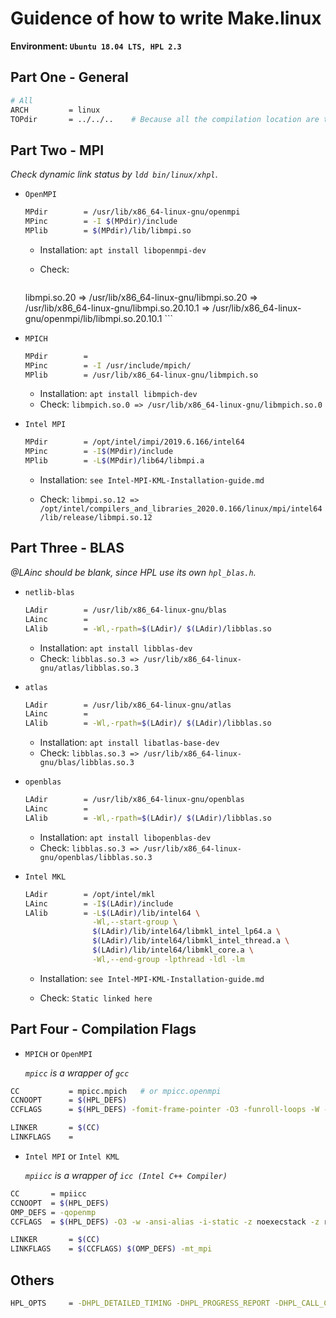 # Guidence of how to write Make.linux

**Environment: `Ubuntu 18.04 LTS, HPL 2.3`**



## Part One - General

```bash
# All
ARCH         = linux
TOPdir       = ../../..    # Because all the compilation location are three level higher

```



## Part Two - MPI

*Check dynamic link status by `ldd bin/linux/xhpl`*.

* `OpenMPI`

    ```bash
    MPdir        = /usr/lib/x86_64-linux-gnu/openmpi
    MPinc        = -I $(MPdir)/include
    MPlib        = $(MPdir)/lib/libmpi.so
    ```
    
    * Installation: `apt install libopenmpi-dev`

    * Check: 

        ```bash
    libmpi.so.20 => /usr/lib/x86_64-linux-gnu/libmpi.so.20
                     => /usr/lib/x86_64-linux-gnu/libmpi.so.20.10.1
                     => /usr/lib/x86_64-linux-gnu/openmpi/lib/libmpi.so.20.10.1
        ```
    
* `MPICH`

    ```bash
    MPdir        = 
    MPinc        = -I /usr/include/mpich/
    MPlib        = /usr/lib/x86_64-linux-gnu/libmpich.so
    ```

    * Installation: `apt install libmpich-dev`
    * Check: `libmpich.so.0 => /usr/lib/x86_64-linux-gnu/libmpich.so.0`

* `Intel MPI`

    ```bash
    MPdir        = /opt/intel/impi/2019.6.166/intel64
    MPinc        = -I$(MPdir)/include
    MPlib        = -L$(MPdir)/lib64/libmpi.a
    ```

    * Installation: `see Intel-MPI-KML-Installation-guide.md`

    * Check: `libmpi.so.12 => /opt/intel/compilers_and_libraries_2020.0.166/linux/mpi/intel64/lib/release/libmpi.so.12`

      


## Part Three - BLAS

*@LAinc should be blank, since HPL use its own `hpl_blas.h`.*

* `netlib-blas`

    ```bash
    LAdir        = /usr/lib/x86_64-linux-gnu/blas
    LAinc        = 
    LAlib        = -Wl,-rpath=$(LAdir)/ $(LAdir)/libblas.so
    ```

    * Installation: `apt install libblas-dev`
    * Check: `libblas.so.3 => /usr/lib/x86_64-linux-gnu/atlas/libblas.so.3`

* `atlas`

    ```bash
    LAdir        = /usr/lib/x86_64-linux-gnu/atlas
    LAinc        = 
    LAlib        = -Wl,-rpath=$(LAdir)/ $(LAdir)/libblas.so
    ```

    * Installation: `apt install libatlas-base-dev`
    * Check: `libblas.so.3 => /usr/lib/x86_64-linux-gnu/blas/libblas.so.3`

* `openblas`

    ```bash
    LAdir        = /usr/lib/x86_64-linux-gnu/openblas
    LAinc        = 
    LAlib        = -Wl,-rpath=$(LAdir)/ $(LAdir)/libblas.so
    ```

    * Installation: `apt install libopenblas-dev`
    * Check: `libblas.so.3 => /usr/lib/x86_64-linux-gnu/openblas/libblas.so.3`

* `Intel MKL`

    ```bash
    LAdir        = /opt/intel/mkl
    LAinc        = -I$(LAdir)/include
    LAlib        = -L$(LAdir)/lib/intel64 \
                   -Wl,--start-group \
                   $(LAdir)/lib/intel64/libmkl_intel_lp64.a \
                   $(LAdir)/lib/intel64/libmkl_intel_thread.a \
                   $(LAdir)/lib/intel64/libmkl_core.a \
                   -Wl,--end-group -lpthread -ldl -lm
    ```

    * Installation: `see Intel-MPI-KML-Installation-guide.md`

    * Check: `Static linked here`

        

## Part Four - Compilation Flags

* `MPICH` or `OpenMPI`

    *`mpicc` is a wrapper of `gcc`*

```bash
CC           = mpicc.mpich   # or mpicc.openmpi
CCNOOPT      = $(HPL_DEFS) 
CCFLAGS      = $(HPL_DEFS) -fomit-frame-pointer -O3 -funroll-loops -W -Wall

LINKER       = $(CC)
LINKFLAGS    =
```



*  `Intel MPI`  or  `Intel KML`

    *`mpiicc` is a wrapper of `icc (Intel C++ Compiler)`*

```bash
CC       = mpiicc
CCNOOPT  = $(HPL_DEFS)
OMP_DEFS = -qopenmp
CCFLAGS  = $(HPL_DEFS) -O3 -w -ansi-alias -i-static -z noexecstack -z relro -z now -nocompchk -Wall

LINKER       = $(CC)
LINKFLAGS    = $(CCFLAGS) $(OMP_DEFS) -mt_mpi
```



## Others

```bash
HPL_OPTS     = -DHPL_DETAILED_TIMING -DHPL_PROGRESS_REPORT -DHPL_CALL_CBLAS
```

